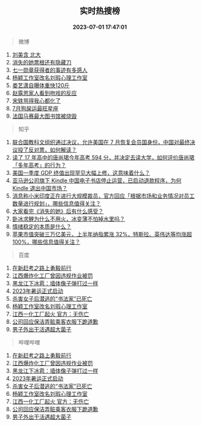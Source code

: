 <div align="center"><h2>实时热搜榜</h2><h4>2023-07-01 17:47:01</h4></div>

> 微博  

1. [刘美含 北大](https://s.weibo.com/weibo?q=%E5%88%98%E7%BE%8E%E5%90%AB%20%E5%8C%97%E5%A4%A7&t=31&band_rank=1&Refer=top)<br />
2. [消失的她票根还有隐藏刀](https://s.weibo.com/weibo?q=%23%E6%B6%88%E5%A4%B1%E7%9A%84%E5%A5%B9%E7%A5%A8%E6%A0%B9%E8%BF%98%E6%9C%89%E9%9A%90%E8%97%8F%E5%88%80%23&t=31&band_rank=2&Refer=top)<br />
3. [七一勋章获得者的事迹有多感人](https://s.weibo.com/weibo?q=%23%E4%B8%83%E4%B8%80%E5%8B%8B%E7%AB%A0%E8%8E%B7%E5%BE%97%E8%80%85%E7%9A%84%E4%BA%8B%E8%BF%B9%E6%9C%89%E5%A4%9A%E6%84%9F%E4%BA%BA%23&t=31&band_rank=3&Refer=top)<br />
4. [杨颖工作室改名刘瑕心理工作室](https://s.weibo.com/weibo?q=%23%E6%9D%A8%E9%A2%96%E5%B7%A5%E4%BD%9C%E5%AE%A4%E6%94%B9%E5%90%8D%E5%88%98%E7%91%95%E5%BF%83%E7%90%86%E5%B7%A5%E4%BD%9C%E5%AE%A4%23&t=31&band_rank=4&Refer=top)<br />
5. [娄艺潇自曝体重快120斤](https://s.weibo.com/weibo?q=%23%E5%A8%84%E8%89%BA%E6%BD%87%E8%87%AA%E6%9B%9D%E4%BD%93%E9%87%8D%E5%BF%AB120%E6%96%A4%23&t=31&band_rank=5&Refer=top)<br />
6. [赵露思家人看到吻戏的反应](https://s.weibo.com/weibo?q=%23%E8%B5%B5%E9%9C%B2%E6%80%9D%E5%AE%B6%E4%BA%BA%E7%9C%8B%E5%88%B0%E5%90%BB%E6%88%8F%E7%9A%84%E5%8F%8D%E5%BA%94%23&t=31&band_rank=6&Refer=top)<br />
7. [宋轶骂得我心都化了](https://s.weibo.com/weibo?q=%23%E5%AE%8B%E8%BD%B6%E9%AA%82%E5%BE%97%E6%88%91%E5%BF%83%E9%83%BD%E5%8C%96%E4%BA%86%23&t=31&band_rank=7&Refer=top)<br />
8. [7月狗屎运最旺星座](https://s.weibo.com/weibo?q=%237%E6%9C%88%E7%8B%97%E5%B1%8E%E8%BF%90%E6%9C%80%E6%97%BA%E6%98%9F%E5%BA%A7%23&t=31&band_rank=8&Refer=top)<br />
9. [法国马赛最大图书馆被烧毁](https://s.weibo.com/weibo?q=%23%E6%B3%95%E5%9B%BD%E9%A9%AC%E8%B5%9B%E6%9C%80%E5%A4%A7%E5%9B%BE%E4%B9%A6%E9%A6%86%E8%A2%AB%E7%83%A7%E6%AF%81%23&t=31&band_rank=9&Refer=top)<br />

> 知乎  

1. [联合国教科文组织通过决议，允许美国在 7 月恢复会员国身份，中国对最终决议投了反对票，如何解读？](https://www.zhihu.com/question/609689310)<br />
2. [读了 17 年高中的唐尚珺今年高考 594 分，并决定去读大学，如何评价唐尚珺「多年高考」的行为？](https://www.zhihu.com/question/609651139)<br />
3. [美国一季度 GDP 终值出现罕见大幅上修，这意味着什么？](https://www.zhihu.com/question/609552412)<br />
4. [亚马逊公司旗下 Kindle 中国电子书店停止运营，已启动退款程序，为何 Kindle 退出中国市场？](https://www.zhihu.com/question/609622371)<br />
5. [消息称小米印度正在进行大规模裁员，官方回应「根据市场和业务情况对员工数量进行规划」，哪些信息值得关注？](https://www.zhihu.com/question/609615935)<br />
6. [大家看完《消失的她》后有什么感受？](https://www.zhihu.com/question/609070712)<br />
7. [卧冰求鲤为什么不用火，冰变薄不怕掉水里吗？](https://www.zhihu.com/question/609352523)<br />
8. [情绪稳定的本质是什么？](https://www.zhihu.com/question/607297046)<br />
9. [苹果市值突破三万亿美元，上半年纳指累涨 32%，特斯拉、英伟达等均涨超 100%，哪些信息值得关注？](https://www.zhihu.com/question/609751052)<br />

> 百度  

1. [在新赶考之路上勇毅前行](https://www.baidu.com/s?wd=%E5%9C%A8%E6%96%B0%E8%B5%B6%E8%80%83%E4%B9%8B%E8%B7%AF%E4%B8%8A%E5%8B%87%E6%AF%85%E5%89%8D%E8%A1%8C&sa=fyb_news&rsv_dl=fyb_news)<br />
2. [江西爆炸化工厂曾因违规作业被罚](https://www.baidu.com/s?wd=%E6%B1%9F%E8%A5%BF%E7%88%86%E7%82%B8%E5%8C%96%E5%B7%A5%E5%8E%82%E6%9B%BE%E5%9B%A0%E8%BF%9D%E8%A7%84%E4%BD%9C%E4%B8%9A%E8%A2%AB%E7%BD%9A&sa=fyb_news&rsv_dl=fyb_news)<br />
3. [黑龙江下冰雹：墙体像子弹打过一样](https://www.baidu.com/s?wd=%E9%BB%91%E9%BE%99%E6%B1%9F%E4%B8%8B%E5%86%B0%E9%9B%B9%EF%BC%9A%E5%A2%99%E4%BD%93%E5%83%8F%E5%AD%90%E5%BC%B9%E6%89%93%E8%BF%87%E4%B8%80%E6%A0%B7&sa=fyb_news&rsv_dl=fyb_news)<br />
4. [2023年暑运正式启动](https://www.baidu.com/s?wd=2023%E5%B9%B4%E6%9A%91%E8%BF%90%E6%AD%A3%E5%BC%8F%E5%90%AF%E5%8A%A8&sa=fyb_news&rsv_dl=fyb_news)<br />
5. [杀害女子后潜逃的“书法家”已死亡](https://www.baidu.com/s?wd=%E6%9D%80%E5%AE%B3%E5%A5%B3%E5%AD%90%E5%90%8E%E6%BD%9C%E9%80%83%E7%9A%84%E2%80%9C%E4%B9%A6%E6%B3%95%E5%AE%B6%E2%80%9D%E5%B7%B2%E6%AD%BB%E4%BA%A1&sa=fyb_news&rsv_dl=fyb_news)<br />
6. [杨颖工作室改名刘瑕心理工作室](https://www.baidu.com/s?wd=%E6%9D%A8%E9%A2%96%E5%B7%A5%E4%BD%9C%E5%AE%A4%E6%94%B9%E5%90%8D%E5%88%98%E7%91%95%E5%BF%83%E7%90%86%E5%B7%A5%E4%BD%9C%E5%AE%A4&sa=fyb_news&rsv_dl=fyb_news)<br />
7. [江西一化工厂起火 官方：无伤亡](https://www.baidu.com/s?wd=%E6%B1%9F%E8%A5%BF%E4%B8%80%E5%8C%96%E5%B7%A5%E5%8E%82%E8%B5%B7%E7%81%AB+%E5%AE%98%E6%96%B9%EF%BC%9A%E6%97%A0%E4%BC%A4%E4%BA%A1&sa=fyb_news&rsv_dl=fyb_news)<br />
8. [公司回应保洁弄脏乘客衣服下跪道歉](https://www.baidu.com/s?wd=%E5%85%AC%E5%8F%B8%E5%9B%9E%E5%BA%94%E4%BF%9D%E6%B4%81%E5%BC%84%E8%84%8F%E4%B9%98%E5%AE%A2%E8%A1%A3%E6%9C%8D%E4%B8%8B%E8%B7%AA%E9%81%93%E6%AD%89&sa=fyb_news&rsv_dl=fyb_news)<br />
9. [男子外出干活遇超大菌子](https://www.baidu.com/s?wd=%E7%94%B7%E5%AD%90%E5%A4%96%E5%87%BA%E5%B9%B2%E6%B4%BB%E9%81%87%E8%B6%85%E5%A4%A7%E8%8F%8C%E5%AD%90&sa=fyb_news&rsv_dl=fyb_news)<br />

> 哔哩哔哩  

1. [在新赶考之路上勇毅前行](https://www.baidu.com/s?wd=%E5%9C%A8%E6%96%B0%E8%B5%B6%E8%80%83%E4%B9%8B%E8%B7%AF%E4%B8%8A%E5%8B%87%E6%AF%85%E5%89%8D%E8%A1%8C&sa=fyb_news&rsv_dl=fyb_news)<br />
2. [江西爆炸化工厂曾因违规作业被罚](https://www.baidu.com/s?wd=%E6%B1%9F%E8%A5%BF%E7%88%86%E7%82%B8%E5%8C%96%E5%B7%A5%E5%8E%82%E6%9B%BE%E5%9B%A0%E8%BF%9D%E8%A7%84%E4%BD%9C%E4%B8%9A%E8%A2%AB%E7%BD%9A&sa=fyb_news&rsv_dl=fyb_news)<br />
3. [黑龙江下冰雹：墙体像子弹打过一样](https://www.baidu.com/s?wd=%E9%BB%91%E9%BE%99%E6%B1%9F%E4%B8%8B%E5%86%B0%E9%9B%B9%EF%BC%9A%E5%A2%99%E4%BD%93%E5%83%8F%E5%AD%90%E5%BC%B9%E6%89%93%E8%BF%87%E4%B8%80%E6%A0%B7&sa=fyb_news&rsv_dl=fyb_news)<br />
4. [2023年暑运正式启动](https://www.baidu.com/s?wd=2023%E5%B9%B4%E6%9A%91%E8%BF%90%E6%AD%A3%E5%BC%8F%E5%90%AF%E5%8A%A8&sa=fyb_news&rsv_dl=fyb_news)<br />
5. [杀害女子后潜逃的“书法家”已死亡](https://www.baidu.com/s?wd=%E6%9D%80%E5%AE%B3%E5%A5%B3%E5%AD%90%E5%90%8E%E6%BD%9C%E9%80%83%E7%9A%84%E2%80%9C%E4%B9%A6%E6%B3%95%E5%AE%B6%E2%80%9D%E5%B7%B2%E6%AD%BB%E4%BA%A1&sa=fyb_news&rsv_dl=fyb_news)<br />
6. [杨颖工作室改名刘瑕心理工作室](https://www.baidu.com/s?wd=%E6%9D%A8%E9%A2%96%E5%B7%A5%E4%BD%9C%E5%AE%A4%E6%94%B9%E5%90%8D%E5%88%98%E7%91%95%E5%BF%83%E7%90%86%E5%B7%A5%E4%BD%9C%E5%AE%A4&sa=fyb_news&rsv_dl=fyb_news)<br />
7. [江西一化工厂起火 官方：无伤亡](https://www.baidu.com/s?wd=%E6%B1%9F%E8%A5%BF%E4%B8%80%E5%8C%96%E5%B7%A5%E5%8E%82%E8%B5%B7%E7%81%AB+%E5%AE%98%E6%96%B9%EF%BC%9A%E6%97%A0%E4%BC%A4%E4%BA%A1&sa=fyb_news&rsv_dl=fyb_news)<br />
8. [公司回应保洁弄脏乘客衣服下跪道歉](https://www.baidu.com/s?wd=%E5%85%AC%E5%8F%B8%E5%9B%9E%E5%BA%94%E4%BF%9D%E6%B4%81%E5%BC%84%E8%84%8F%E4%B9%98%E5%AE%A2%E8%A1%A3%E6%9C%8D%E4%B8%8B%E8%B7%AA%E9%81%93%E6%AD%89&sa=fyb_news&rsv_dl=fyb_news)<br />
9. [男子外出干活遇超大菌子](https://www.baidu.com/s?wd=%E7%94%B7%E5%AD%90%E5%A4%96%E5%87%BA%E5%B9%B2%E6%B4%BB%E9%81%87%E8%B6%85%E5%A4%A7%E8%8F%8C%E5%AD%90&sa=fyb_news&rsv_dl=fyb_news)<br />
